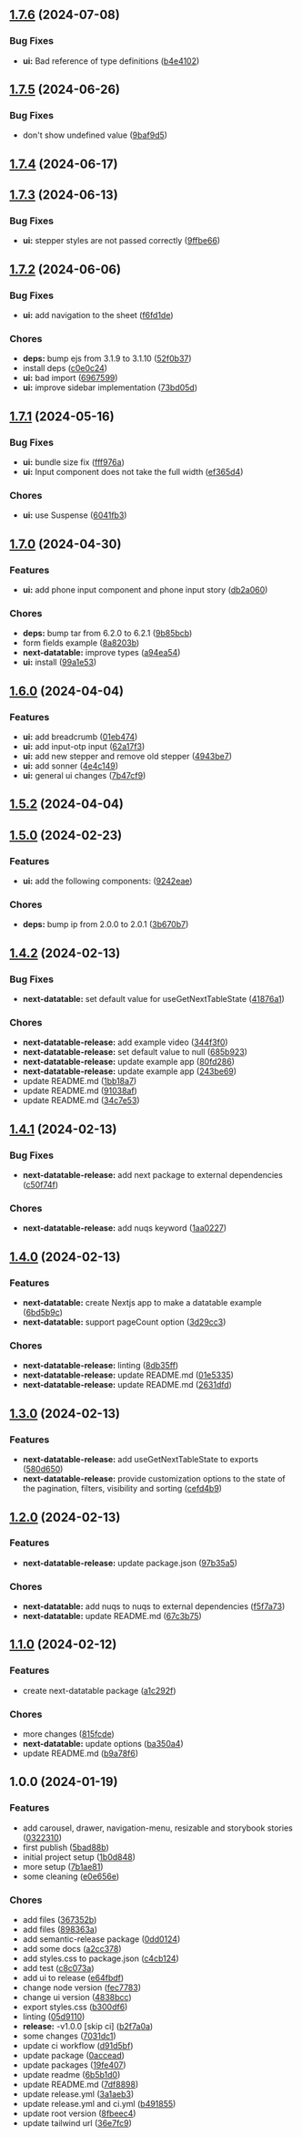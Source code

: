 ## [1.7.6](https://github.com/lifespikes/packages/compare/v1.7.5...v1.7.6) (2024-07-08)


### Bug Fixes

* **ui:** Bad reference of type definitions ([b4e4102](https://github.com/lifespikes/packages/commit/b4e4102bac2133bd25658e8ae43017fcf2aa6529))

## [1.7.5](https://github.com/lifespikes/packages/compare/v1.7.4...v1.7.5) (2024-06-26)


### Bug Fixes

* don't show undefined value ([9baf9d5](https://github.com/lifespikes/packages/commit/9baf9d5870c2c20ef3d08134ec3ef17a118b0a0b))

## [1.7.4](https://github.com/lifespikes/packages/compare/v1.7.3...v1.7.4) (2024-06-17)

## [1.7.3](https://github.com/lifespikes/packages/compare/v1.7.2...v1.7.3) (2024-06-13)


### Bug Fixes

* **ui:** stepper styles are not passed correctly ([9ffbe66](https://github.com/lifespikes/packages/commit/9ffbe6674675849c4a57dbbe59eec17aff8d0bac))

## [1.7.2](https://github.com/lifespikes/packages/compare/v1.7.1...v1.7.2) (2024-06-06)


### Bug Fixes

* **ui:** add navigation to the sheet ([f6fd1de](https://github.com/lifespikes/packages/commit/f6fd1de3a114a03459367ca47831ba839f738e55))


### Chores

* **deps:** bump ejs from 3.1.9 to 3.1.10 ([52f0b37](https://github.com/lifespikes/packages/commit/52f0b376e8038c32bd564cff9326d5fa7227dad9))
* install deps ([c0e0c24](https://github.com/lifespikes/packages/commit/c0e0c2405c895290c7ef294745502be67f3188a4))
* **ui:** bad import ([6967599](https://github.com/lifespikes/packages/commit/6967599b3d931106bd5491b1c921db1bb2e4608e))
* **ui:** improve sidebar implementation ([73bd05d](https://github.com/lifespikes/packages/commit/73bd05d48cdbb51f7c7080c863609d2420345d0d))

## [1.7.1](https://github.com/lifespikes/packages/compare/v1.7.0...v1.7.1) (2024-05-16)


### Bug Fixes

* **ui:** bundle size fix ([fff976a](https://github.com/lifespikes/packages/commit/fff976ab0c75fb138c59fe9f6ecd9256f52f89f8))
* **ui:** Input component does not take the full width ([ef365d4](https://github.com/lifespikes/packages/commit/ef365d4c536b79d8339f173df736391e6108c535))


### Chores

* **ui:** use Suspense ([6041fb3](https://github.com/lifespikes/packages/commit/6041fb3b97f5406e2d5329a3cdbd1b412a6f05f8))

## [1.7.0](https://github.com/lifespikes/packages/compare/v1.6.0...v1.7.0) (2024-04-30)


### Features

* **ui:** add phone input component and phone input story ([db2a060](https://github.com/lifespikes/packages/commit/db2a06016baee6c067de8473c0b8e5f019a782b7))


### Chores

* **deps:** bump tar from 6.2.0 to 6.2.1 ([9b85bcb](https://github.com/lifespikes/packages/commit/9b85bcb3514b21e9ad3ba67d5f17b62a2ae59103))
* form fields example ([8a8203b](https://github.com/lifespikes/packages/commit/8a8203ba9168c1661bf6ecd21d9b2f93894573de))
* **next-datatable:** improve types ([a94ea54](https://github.com/lifespikes/packages/commit/a94ea54261f831ef7ed05bf9e6d9bd19c9a3f8a8))
* **ui:** install ([99a1e53](https://github.com/lifespikes/packages/commit/99a1e53bed510fbffd1309ec7a9157b3ab8c5ba6))

## [1.6.0](https://github.com/lifespikes/packages/compare/v1.5.2...v1.6.0) (2024-04-04)


### Features

* **ui:** add breadcrumb ([01eb474](https://github.com/lifespikes/packages/commit/01eb4747d4cc8427aa5ab451c2cf9a8d10ddb919))
* **ui:** add input-otp input ([62a17f3](https://github.com/lifespikes/packages/commit/62a17f30b96141eea81f6d74651b151c31076442))
* **ui:** add new stepper and remove old stepper ([4943be7](https://github.com/lifespikes/packages/commit/4943be797139ba0f381df819036998c72a810eda))
* **ui:** add sonner ([4e4c149](https://github.com/lifespikes/packages/commit/4e4c14914c2f77491471e5706b17027b0d9f45b7))
* **ui:** general ui changes ([7b47cf9](https://github.com/lifespikes/packages/commit/7b47cf9315661cdf730c4115f7b5b5da70a8a161))

## [1.5.2](https://github.com/lifespikes/packages/compare/v1.5.1...v1.5.2) (2024-04-04)

## [1.5.0](https://github.com/lifespikes/packages/compare/v1.4.2...v1.5.0) (2024-02-23)


### Features

* **ui:** add the following components: ([9242eae](https://github.com/lifespikes/packages/commit/9242eae499d1b23df682d6af6e9e8c2d9a636ef7))


### Chores

* **deps:** bump ip from 2.0.0 to 2.0.1 ([3b670b7](https://github.com/lifespikes/packages/commit/3b670b70f2dde65eeff09e18d4c06fe02ba4d018))

## [1.4.2](https://github.com/lifespikes/packages/compare/v1.4.1...v1.4.2) (2024-02-13)


### Bug Fixes

* **next-datatable:** set default value for useGetNextTableState ([41876a1](https://github.com/lifespikes/packages/commit/41876a17f88ee02d7b2ccbdac4cc9aca3c8dc34c))


### Chores

* **next-datatable-release:** add example video ([344f3f0](https://github.com/lifespikes/packages/commit/344f3f018101cfb44cabb9c9715558f6a73a57dd))
* **next-datatable-release:** set default value to null ([685b923](https://github.com/lifespikes/packages/commit/685b9238299d848750c8a15813043d987f7443eb))
* **next-datatable-release:** update example app ([80fd286](https://github.com/lifespikes/packages/commit/80fd28688a247bede58916fdbca833ba6e5b7a1b))
* **next-datatable-release:** update example app ([243be69](https://github.com/lifespikes/packages/commit/243be690e4b2be243ff9ac907e7d94ba0a36fa68))
* update README.md ([1bb18a7](https://github.com/lifespikes/packages/commit/1bb18a76176ac474dbf4b1bcbf70c6bd85822663))
* update README.md ([91038af](https://github.com/lifespikes/packages/commit/91038af1c96a377d6694b687a98fbdfb50c10f92))
* update README.md ([34c7e53](https://github.com/lifespikes/packages/commit/34c7e537bb86e35fa9abb90226196a6c2018bb91))

## [1.4.1](https://github.com/lifespikes/packages/compare/v1.4.0...v1.4.1) (2024-02-13)


### Bug Fixes

* **next-datatable-release:** add next package to external dependencies ([c50f74f](https://github.com/lifespikes/packages/commit/c50f74f6beed7e98d617ea690422a7ddb6e99dc4))


### Chores

* **next-datatable-release:** add nuqs keyword ([1aa0227](https://github.com/lifespikes/packages/commit/1aa02274370dfd444cbee3631d8e12dd591433aa))

## [1.4.0](https://github.com/lifespikes/packages/compare/v1.3.0...v1.4.0) (2024-02-13)


### Features

* **next-datatable:** create Nextjs app to make a datatable example ([6bd5b9c](https://github.com/lifespikes/packages/commit/6bd5b9c50061056b8c22d0e4838efc11a5c1e0b0))
* **next-datatable:** support pageCount option ([3d29cc3](https://github.com/lifespikes/packages/commit/3d29cc3ed16321438857b0d4131f5ab587c85ea0))


### Chores

* **next-datatable-release:** linting ([8db35ff](https://github.com/lifespikes/packages/commit/8db35ffbf05c2763ed81e797ddcddd29cfff7a3c))
* **next-datatable-release:** update README.md ([01e5335](https://github.com/lifespikes/packages/commit/01e5335a3bd1a145c763675207e5594d4ea8a1d1))
* **next-datatable-release:** update README.md ([2631dfd](https://github.com/lifespikes/packages/commit/2631dfda7ea9f0b73978cc365a3be431bbd26c42))

## [1.3.0](https://github.com/lifespikes/packages/compare/v1.2.0...v1.3.0) (2024-02-13)


### Features

* **next-datatable-release:** add useGetNextTableState to exports ([580d650](https://github.com/lifespikes/packages/commit/580d6500f0c6924fe45881b14a1da807083d36e5))
* **next-datatable-release:** provide customization options to the state of the pagination, filters, visibility and sorting ([cefd4b9](https://github.com/lifespikes/packages/commit/cefd4b9b794c81cf04b1470257f1cc8715498042))

## [1.2.0](https://github.com/lifespikes/packages/compare/v1.1.0...v1.2.0) (2024-02-13)


### Features

* **next-datatable-release:** update package.json ([97b35a5](https://github.com/lifespikes/packages/commit/97b35a508cef6619b9fbe17a0c644f52e7d9b4df))


### Chores

* **next-datatable:** add nuqs to nuqs to external dependencies ([f5f7a73](https://github.com/lifespikes/packages/commit/f5f7a737ada8b6fb6393c1e9edd1b4b75e5b30c7))
* **next-datatable:** update README.md ([67c3b75](https://github.com/lifespikes/packages/commit/67c3b75720c5ad951d8d094f301777b5542a4717))

## [1.1.0](https://github.com/lifespikes/packages/compare/v1.0.0...v1.1.0) (2024-02-12)


### Features

* create next-datatable package ([a1c292f](https://github.com/lifespikes/packages/commit/a1c292fd35999426d06c3389a0b960cc3b2f1f7b))


### Chores

* more changes ([815fcde](https://github.com/lifespikes/packages/commit/815fcde668fb3fcf83dfa5912e2a7da8207f4b6f))
* **next-datatable:** update options ([ba350a4](https://github.com/lifespikes/packages/commit/ba350a4807571325bcc9a13853d4f192a75c6ccb))
* update README.md ([b9a78f6](https://github.com/lifespikes/packages/commit/b9a78f6b2a7f1e9ed037e1e0ae6027ff75421748))

## 1.0.0 (2024-01-19)


### Features

* add carousel, drawer, navigation-menu, resizable and storybook stories ([0322310](https://github.com/lifespikes/packages/commit/0322310132814aa1e286da74685b1bd5ad9c3e99))
* first publish ([5bad88b](https://github.com/lifespikes/packages/commit/5bad88bb7eb56f8ab2fbddabaa065f0982ffd18d))
* initial project setup ([1b0d848](https://github.com/lifespikes/packages/commit/1b0d848c366c73dd9d6e6f3e8b39098c1a69e4e5))
* more setup ([7b1ae81](https://github.com/lifespikes/packages/commit/7b1ae815f4013eeaee752bc75ac25a396a7bda2a))
* some cleaning ([e0e656e](https://github.com/lifespikes/packages/commit/e0e656e5d1038ff73b0b6b2c42ab88a6430615ba))


### Chores

* add files ([367352b](https://github.com/lifespikes/packages/commit/367352ba5318ff0968399faae484f6ba22ca82dc))
* add files ([898363a](https://github.com/lifespikes/packages/commit/898363a8b15558488ce95fe10806ba7061c9481a))
* add semantic-release package ([0dd0124](https://github.com/lifespikes/packages/commit/0dd01245c29852eec9bcaf75d358da0e7922b455))
* add some docs ([a2cc378](https://github.com/lifespikes/packages/commit/a2cc3789e58cb91cebf8ff0cbc7b70d194b48053))
* add styles.css to package.json ([c4cb124](https://github.com/lifespikes/packages/commit/c4cb1247e66a5999eb799d119c4b1b2595077dcb))
* add test ([c8c073a](https://github.com/lifespikes/packages/commit/c8c073ad66299b2bc9c87fd40e4e3870c8b474df))
* add ui to release ([e64fbdf](https://github.com/lifespikes/packages/commit/e64fbdf205efadc388cbda90f4deba3402643025))
* change node version ([fec7783](https://github.com/lifespikes/packages/commit/fec77839b8210b813e4f2adc18d32db815cec416))
* change ui version ([4838bcc](https://github.com/lifespikes/packages/commit/4838bcc5ffbfec3dfebdada1b790945b74b90606))
* export styles.css ([b300df6](https://github.com/lifespikes/packages/commit/b300df65f53de8917e0eefbffc81e7294056834f))
* linting ([05d9110](https://github.com/lifespikes/packages/commit/05d91104f452bd3bd6ddcac5a0ea91b848eb3659))
* **release:** -v1.0.0 [skip ci] ([b2f7a0a](https://github.com/lifespikes/packages/commit/b2f7a0a7c8ca4711cae1c3292e0d1520821e3d88))
* some changes ([7031dc1](https://github.com/lifespikes/packages/commit/7031dc1068eff426786b6c2183eaa82d2ea1afd1))
* update ci workflow ([d91d5bf](https://github.com/lifespikes/packages/commit/d91d5bf261802e719cac07fa6cb07079ea0c2471))
* update package ([0accead](https://github.com/lifespikes/packages/commit/0accead8e7b42806fb8161afd0a93155ff56ddbe))
* update packages ([19fe407](https://github.com/lifespikes/packages/commit/19fe407990c481a01379a66945d5d1b35e6f27e6))
* update readme ([6b5b1d0](https://github.com/lifespikes/packages/commit/6b5b1d08f9888916ae0a71ad5828a1b04a0d1f6f))
* update README.md ([7df8898](https://github.com/lifespikes/packages/commit/7df8898d853073ecd008f107115c46bc0aec2293))
* update release.yml ([3a1aeb3](https://github.com/lifespikes/packages/commit/3a1aeb378fe187d37eea2f31825eda516291de48))
* update release.yml and ci.yml ([b491855](https://github.com/lifespikes/packages/commit/b491855521a1a81e4bc13948f6b8850984b45b01))
* update root version ([8fbeec4](https://github.com/lifespikes/packages/commit/8fbeec4a3218caf5bf000bb846974ff4ee5bf156))
* update tailwind url ([36e7fc9](https://github.com/lifespikes/packages/commit/36e7fc94f50cd5e5109623084bf9787ae55b3b0a))

